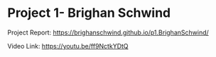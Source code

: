 # Project 1- Brighan Schwind
Project Report: https://brighanschwind.github.io/p1.BrighanSchwind/
 
Video Link: https://youtu.be/ff9NctkYDtQ
